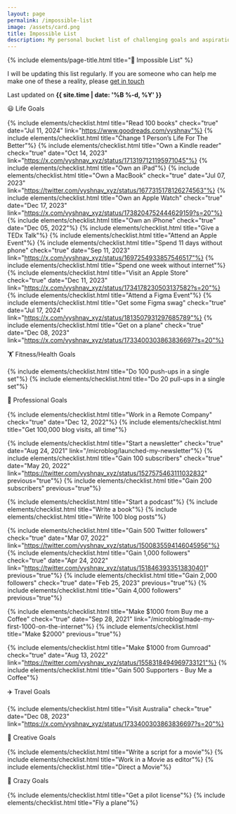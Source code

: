 ```yaml
---	
layout: page
permalink: /impossible-list
image: /assets/card.png
title: Impossible List
description: My personal bucket list of challenging goals and aspirations
---
```


{% include elements/page-title.html title="🎯️ Impossible List" %}

I will be updating this list regularly. If you are someone who can help me make one of these a reality, please [get in touch](mailto:hi@vyshnav.xyz)

Last updated on **{{ site.time | date: '%B %-d, %Y' }}**

<div class="about-sec-h text-mute" style="margin-bottom: 1rem;">😃 Life Goals</div>

{% include elements/checklist.html title="Read 100 books" check="true" date="Jul 11, 2024" link="https://www.goodreads.com/vyshnav"%}
{% include elements/checklist.html title="Change 1 Person’s Life For The Better"%}
{% include elements/checklist.html title="Own a Kindle reader" check="true" date="Oct 14, 2023" link="https://x.com/vyshnav_xyz/status/1713197121195971045"%}
{% include elements/checklist.html title="Own an iPad"%}
{% include elements/checklist.html title="Own a MacBook" check="true" date="Jul 07, 2023" link="https://twitter.com/vyshnav_xyz/status/1677315178126274563"%}
{% include elements/checklist.html title="Own an Apple Watch" check="true" date="Dec 17, 2023" link="https://x.com/vyshnav_xyz/status/1738204752444629159?s=20"%}
{% include elements/checklist.html title="Own an iPhone" check="true" date="Dec 05, 2022"%}
{% include elements/checklist.html title="Give a TEDx Talk"%}
{% include elements/checklist.html title="Attend an Apple Event"%}
{% include elements/checklist.html title="Spend 11 days without phone" check="true" date="Sep 11, 2023" link="https://x.com/vyshnav_xyz/status/1697254933857546517"%}
{% include elements/checklist.html title="Spend one week without internet"%}
{% include elements/checklist.html title="Visit an Apple Store" check="true" date="Dec 11, 2023" link="https://x.com/vyshnav_xyz/status/1734178230503137582?s=20"%}
{% include elements/checklist.html title="Attend a Figma Event"%}
{% include elements/checklist.html title="Get some Figma swag" check="true" date="Jul 17, 2024" link="https://x.com/vyshnav_xyz/status/1813507931297685789"%}
{% include elements/checklist.html title="Get on a plane" check="true" date="Dec 08, 2023" link="https://x.com/vyshnav_xyz/status/1733400303863836697?s=20"%}


<div class="about-sec-h text-mute" style="margin-bottom: 1rem;">🏋️ Fitness/Health Goals</div>

{% include elements/checklist.html title="Do 100 push-ups in a single set"%}
{% include elements/checklist.html title="Do 20 pull-ups in a single set"%}


<div class="about-sec-h text-mute" style="margin-bottom: 1rem;">💼 Professional Goals</div>

{% include elements/checklist.html title="Work in a Remote Company" check="true" date="Dec 12, 2022"%}
{% include elements/checklist.html title="Get 100,000 blog visits, all time"%}

{% include elements/checklist.html title="Start a newsletter" check="true" date="Aug 24, 2021" link="/microblog/launched-my-newsletter"%}
{% include elements/checklist.html title="Gain 100 subscribers" check="true" date="May 20, 2022" link="https://twitter.com/vyshnav_xyz/status/1527575463111032832" previous="true"%}
{% include elements/checklist.html title="Gain 200 subscribers" previous="true"%}

{% include elements/checklist.html title="Start a podcast"%}
{% include elements/checklist.html title="Write a book"%}
{% include elements/checklist.html title="Write 100 blog posts"%}

{% include elements/checklist.html title="Gain 500 Twitter followers" check="true" date="Mar 07, 2022" link="https://twitter.com/vyshnav_xyz/status/1500835594146045956"%}
{% include elements/checklist.html title="Gain 1,000 followers" check="true" date="Apr 24, 2022" link="https://twitter.com/vyshnav_xyz/status/1518463933513830401" previous="true"%}
{% include elements/checklist.html title="Gain 2,000 followers" check="true" date="Feb 25, 2023" previous="true"%}
{% include elements/checklist.html title="Gain 4,000 followers" previous="true"%}

{% include elements/checklist.html title="Make $1000 from Buy me a Coffee" check="true" date="Sep 28, 2021" link="/microblog/made-my-first-1000-on-the-internet"%}
{% include elements/checklist.html title="Make $2000" previous="true"%}

{% include elements/checklist.html title="Make $1000 from Gumroad" check="true" date="Aug 13, 2022" link="https://twitter.com/vyshnav_xyz/status/1558318494969733121"%}
{% include elements/checklist.html title="Gain 500 Supporters - Buy Me a Coffee"%}


<div class="about-sec-h text-mute" style="margin-bottom: 1rem;">✈️ Travel Goals</div>

{% include elements/checklist.html title="Visit Australia" check="true" date="Dec 08, 2023" link="https://x.com/vyshnav_xyz/status/1733400303863836697?s=20"%}


<div class="about-sec-h text-mute" style="margin-bottom: 1rem;">🎨 Creative Goals</div>

{% include elements/checklist.html title="Write a script for a movie"%}
{% include elements/checklist.html title="Work in a Movie as editor"%}
{% include elements/checklist.html title="Direct a Movie"%}


<div class="about-sec-h text-mute" style="margin-bottom: 1rem;">🫨 Crazy Goals</div>

{% include elements/checklist.html title="Get a pilot license"%}
{% include elements/checklist.html title="Fly a plane"%}